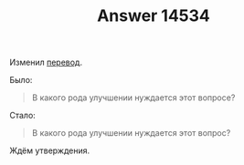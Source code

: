 ﻿---
title: "Answer 14534"
se.owner.user_id: 507516
se.owner.display_name: "чистов_n"
se.owner.link: "https://ru.meta.stackoverflow.com/users/507516/%d1%87%d0%b8%d1%81%d1%82%d0%be%d0%b2-n"
se.answer_id: 14534
se.question_id: 14533
se.post_type: answer
se.is_accepted: False
---
<p>Изменил <a href="https://ru.traducir.win/strings/14547" rel="nofollow noreferrer">перевод</a>.</p>
<p>Было:</p>
<blockquote>
<p>В какого рода улучшении нуждается этот вопросе?</p>
</blockquote>
<p>Стало:</p>
<blockquote>
<p>В какого рода улучшении нуждается этот вопрос?</p>
</blockquote>
<p>Ждём утверждения.</p>
